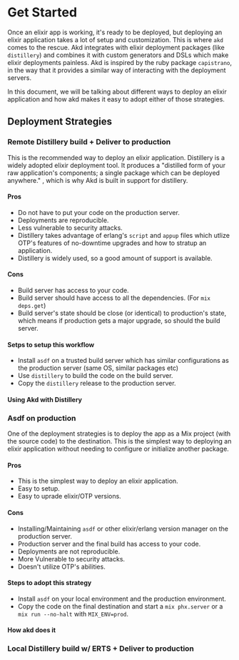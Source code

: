 # Get Started

Once an elixir app is working, it's ready to be deployed, but deploying an
elixir application takes a lot of setup and customization. This is where `akd`
comes to the rescue. Akd integrates with elixir deployment packages (like
`distillery`) and combines it with custom generators and DSLs which make elixir
deployments painless. Akd is inspired by the ruby package `capistrano`, in the
way that it provides a similar way of interacting with the deployment servers.

In this document, we will be talking about different ways to deploy an elixir
application and how akd makes it easy to adopt either of those strategies.

## Deployment Strategies

### Remote Distillery build + Deliver to production

This is the recommended way to deploy an elixir application. Distillery is a
widely adopted elixir deployment tool. It produces a "distilled form of your
raw application's components; a single package which can be deployed anywhere."
, which is why Akd is built in support for distillery.

#### Pros

- Do not have to put your code on the production server.
- Deployments are reproducible.
- Less vulnerable to security attacks.
- Distillery takes advantage of erlang's `script` and `appup` files which utlize
OTP's features of no-downtime upgrades and how to stratup an application.
- Distillery is widely used, so a good amount of support is available.

#### Cons

- Build server has access to your code.
- Build server should have access to all the dependencies. (For `mix deps.get`)
- Build server's state should be close (or identical) to production's state,
which means if production gets a major upgrade, so should the build server.

#### Setps to setup this workflow

- Install `asdf` on a trusted build server which has similar configurations
as the production server (same OS, similar packages etc)
- Use `distillery` to build the code on the build server.
- Copy the `distillery` release to the production server.

#### Using Akd with Distillery




### Asdf on production

One of the deployment strategies is to deploy the app as a Mix project (with
the source code) to the destination. This is the simplest way to deploying an
elixir application without needing to configure or initialize another package.

#### Pros

- This is the simplest way to deploy an elixir application.
- Easy to setup.
- Easy to uprade elixir/OTP versions.

#### Cons

- Installing/Maintaining `asdf` or other elixir/erlang version manager on the
production server.
- Production server and the final build has access to your code.
- Deployments are not reproducible.
- More Vulnerable to security attacks.
- Doesn't utilize OTP's abilities.

#### Steps to adopt this strategy

- Install `asdf` on your local environment and the production environment.
- Copy the code on the final destination and start a `mix phx.server` or a
`mix run --no-halt` with `MIX_ENV=prod`.

#### How akd does it




### Local Distillery build w/ ERTS + Deliver to production
